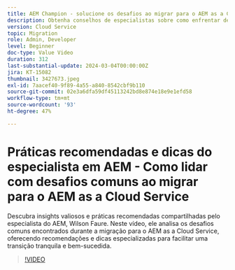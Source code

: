 ```yaml
---
title: AEM Champion - solucione os desafios ao migrar para o AEM as a Cloud Service
description: Obtenha conselhos de especialistas sobre como enfrentar desafios comuns ao migrar para o AEM as a Cloud Service do campeão de AEM, Wilson Faure.
version: Cloud Service
topic: Migration
role: Admin, Developer
level: Beginner
doc-type: Value Video
duration: 312
last-substantial-update: 2024-03-04T00:00:00Z
jira: KT-15082
thumbnail: 3427673.jpeg
exl-id: 7aacef40-9f89-4a55-a840-8542cbf9b110
source-git-commit: 02e3a6dfa59df45113242bd8e874e18e9e1efd58
workflow-type: tm+mt
source-wordcount: '93'
ht-degree: 47%

---
```


# Práticas recomendadas e dicas do especialista em AEM - Como lidar com desafios comuns ao migrar para o AEM as a Cloud Service

Descubra insights valiosos e práticas recomendadas compartilhadas pelo especialista do AEM, Wilson Faure. Neste vídeo, ele analisa os desafios comuns encontrados durante a migração para o AEM as a Cloud Service, oferecendo recomendações e dicas especializadas para facilitar uma transição tranquila e bem-sucedida.

>[!VIDEO](https://video.tv.adobe.com/v/3427673/?learn=on)
